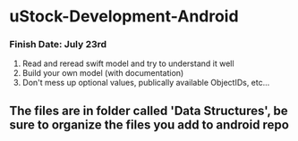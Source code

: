 # uStock-Development-Android

### Finish Date: July 23rd


1. Read and reread swift model and try to understand it well
2. Build your own model (with documentation)
3. Don't mess up optional values, publically available ObjectIDs, etc...

## The files are in folder called 'Data Structures', be sure to organize the files you add to android repo
